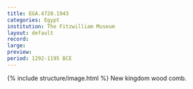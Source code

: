 ```yaml
---
title: EGA.4720.1943
categories: Egypt
institution: The Fitzwilliam Museum
layout: default
record:
large:
preview: 
period: 1292-1195 BCE
---
```

{% include structure/image.html %}
New kingdom wood comb.
